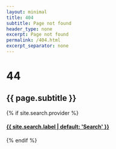 ```yaml
--- 
layout: minimal
title: 404
subtitle: Page not found
header_type: none
excerpt: Page not found
permalink: /404.html
excerpt_separator: none
---
```

<div class="my-auto text-center">
   <h1 class="display-1 font-weight-bold">4<i class="fa fa-times-circle"></i>4</h1>
   <h2>{{ page.subtitle }}</h2>
   {% if site.search.provider %}
   <h4 class="pt-5"><a class="nav-link" href="{{ site.search.landing_page | default: '/search' | absolute_url }}">{{ site.search.label | default: 'Search' }} <i class="fa fa-search" aria-hidden="true"></i></a></h4>
   {% endif %}
</div>